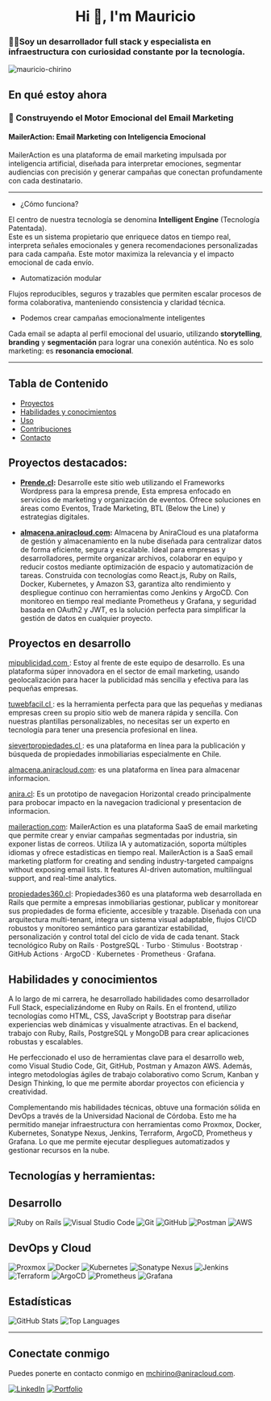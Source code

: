 <h1 align="center">Hi 👋, I'm Mauricio</h1>
<h3 align="left">🧑‍💻Soy un desarrollador full stack y especialista en infraestructura con curiosidad constante por la tecnología.</h3>

<p align="left"> <img src="https://komarev.com/ghpvc/?username=mauricio-chirino&label=Profile%20views&color=0e75b6&style=flat" alt="mauricio-chirino" /> </p>


## En qué estoy ahora

### 🚀 Construyendo el Motor Emocional del Email Marketing

#### **MailerAction: Email Marketing con Inteligencia Emocional**

MailerAction es una plataforma de email marketing impulsada por inteligencia artificial, diseñada para interpretar emociones, segmentar audiencias con precisión y generar campañas que conectan profundamente con cada destinatario.

---

- ¿Cómo funciona?

El centro de nuestra tecnología se denomina **Intelligent Engine** (Tecnología Patentada).  
Este es un sistema propietario que enriquece datos en tiempo real, interpreta señales emocionales y genera recomendaciones personalizadas para cada campaña. Este motor maximiza la relevancia y el impacto emocional de cada envío.


- Automatización modular

Flujos reproducibles, seguros y trazables que permiten escalar procesos de forma colaborativa, manteniendo consistencia y claridad técnica.


- Podemos crear campañas emocionalmente inteligentes

Cada email se adapta al perfil emocional del usuario, utilizando **storytelling**, **branding** y **segmentación** para lograr una conexión auténtica. No es solo marketing: es **resonancia emocional**.

---







## Tabla de Contenido

- [Proyectos](#Proyectos-en-desarrollo)
- [Habilidades y conocimientos](#habilidades-y-conocimientos)
- [Uso](#uso)
- [Contribuciones](#contribuciones)
- [Contacto](#Conectate-conmigo)
  
## Proyectos destacados:
- **[Prende.cl](https://prende.aniracloud.com):** Desarrolle este sitio web utilizando el Frameworks Wordpress para la empresa prende, Esta empresa enfocado en servicios de marketing y organización de eventos. Ofrece soluciones en áreas como Eventos, Trade Marketing, BTL (Below the Line) y estrategias digitales. 


- **[almacena.aniracloud.com](https://almacena.aniracloud.com):** Almacena by AniraCloud es una plataforma de gestión y almacenamiento en la nube diseñada para centralizar datos de forma eficiente, segura y escalable. Ideal para empresas y desarrolladores, permite organizar archivos, colaborar en equipo y reducir costos mediante optimización de espacio y automatización de tareas. Construida con tecnologías como React.js, Ruby on Rails, Docker, Kubernetes, y Amazon S3, garantiza alto rendimiento y despliegue continuo con herramientas como Jenkins y ArgoCD. Con monitoreo en tiempo real mediante Prometheus y Grafana, y seguridad basada en OAuth2 y JWT, es la solución perfecta para simplificar la gestión de datos en cualquier proyecto.


## Proyectos en desarrollo 


[mipublicidad.com ](https://mipublicidad.com): Estoy al frente de este equipo de desarrollo. Es una plataforma súper innovadora en el sector de email marketing, usando geolocalización para hacer la publicidad más sencilla y efectiva para las pequeñas empresas.

[tuwebfacil.cl ](https://tuwebfacil.cl): es la herramienta perfecta para que las pequeñas y medianas empresas creen su propio sitio web de manera rápida y sencilla. Con nuestras plantillas personalizables, no necesitas ser un experto en tecnología para tener una presencia profesional en línea. 

[sievertpropiedades.cl ](https://sievertpropiedades.cl): es una plataforma en línea para la publicación y búsqueda de propiedades inmobiliarias especialmente en Chile.

[almacena.aniracloud.com](https://almacena.aniracloud.com): es una plataforma en línea para almacenar informacion.

[anira.cl](https://anira.aniracloud.com): Es un prototipo de navegacion Horizontal creado principalmente para probocar impacto en la navegacion tradicional y presentacion de informacion.

[maileraction.com](https://maileraction.com): MailerAction es una plataforma SaaS de email marketing que permite crear y enviar campañas segmentadas por industria, sin exponer listas de correos. Utiliza IA y automatización, soporta múltiples idiomas y ofrece estadísticas en tiempo real.  MailerAction is a SaaS email marketing platform for creating and sending industry-targeted campaigns without exposing email lists. It features AI-driven automation, multilingual support, and real-time analytics.


[propiedades360.cl](https://propiedades360.cl): Propiedades360 es una plataforma web desarrollada en Rails que permite a empresas inmobiliarias gestionar, publicar y monitorear sus propiedades de forma eficiente, accesible y trazable. Diseñada con una arquitectura multi-tenant, integra un sistema visual adaptable, flujos CI/CD robustos y monitoreo semántico para garantizar estabilidad, personalización y control total del ciclo de vida de cada tenant. Stack tecnológico Ruby on Rails · PostgreSQL · Turbo · Stimulus · Bootstrap · GitHub Actions · ArgoCD · Kubernetes · Prometheus · Grafana.






## Habilidades y conocimientos
A lo largo de mi carrera, he desarrollado habilidades como desarrollador Full Stack, especializándome en Ruby on Rails. En el frontend, utilizo tecnologías como HTML, CSS, JavaScript y Bootstrap para diseñar experiencias web dinámicas y visualmente atractivas. En el backend, trabajo con Ruby, Rails, PostgreSQL y MongoDB para crear aplicaciones robustas y escalables.

He perfeccionado el uso de herramientas clave para el desarrollo web, como Visual Studio Code, Git, GitHub, Postman y Amazon AWS. Además, integro metodologías ágiles de trabajo colaborativo como Scrum, Kanban y Design Thinking, lo que me permite abordar proyectos con eficiencia y creatividad.

Complementando mis habilidades técnicas, obtuve una formación sólida en DevOps a través de la Universidad Nacional de Córdoba. Esto me ha permitido manejar infraestructura con herramientas como Proxmox, Docker, Kubernetes, Sonatype Nexus, Jenkins, Terraform, ArgoCD, Prometheus y Grafana. Lo que me permite ejecutar despliegues automatizados y gestionar recursos en la nube.



## Tecnologías y herramientas:

## Desarrollo
![Ruby on Rails](https://img.shields.io/badge/Frameworks-Ruby%20on%20Rails-red)
![Visual Studio Code](https://img.shields.io/badge/Editor-VS%20Code-blue)
![Git](https://img.shields.io/badge/Control_de_versiones-Git-orange)
![GitHub](https://img.shields.io/badge/Repositorio-GitHub-lightgrey)
![Postman](https://img.shields.io/badge/Testing-Postman-orange)
![AWS](https://img.shields.io/badge/Cloud-AWS-yellow)



## DevOps y Cloud
![Proxmox](https://img.shields.io/badge/Virtualización-Proxmox-orange)
![Docker](https://img.shields.io/badge/Contenedores-Docker-blue)
![Kubernetes](https://img.shields.io/badge/Orquestación-Kubernetes-blueviolet)
![Sonatype Nexus](https://img.shields.io/badge/Repositorios_de_dependencias-Nexus-yellowgreen)
![Jenkins](https://img.shields.io/badge/CI/CD-Jenkins-red)
![Terraform](https://img.shields.io/badge/Infraestructura-Terraform-darkgreen)
![ArgoCD](https://img.shields.io/badge/Despliegue-ArgoCD-blue)
![Prometheus](https://img.shields.io/badge/Monitoring-Prometheus-critical)
![Grafana](https://img.shields.io/badge/Dashboarding-Grafana-lightblue)


## Estadísticas
![GitHub Stats](https://github-readme-stats.vercel.app/api?username=mauricio-chirino&show_icons=true&theme=radical)
![Top Languages](https://github-readme-stats.vercel.app/api/top-langs/?username=mauricio-chirino&layout=compact&theme=radical)

---

## Conectate conmigo
Puedes ponerte en contacto conmigo en [mchirino@aniracloud.com](mailto:mchirino@aniracloud.com).

[![LinkedIn](https://img.shields.io/badge/LinkedIn-Perfil-blue)](https://linkedin.com/in/mauricio-chirino)
[![Portfolio](https://img.shields.io/badge/Portafolio-Ver%20Más-orange)](link_a_tu_portafolio)
















